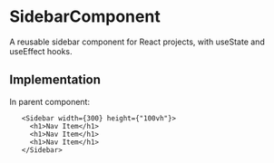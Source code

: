 # SidebarComponent

A reusable sidebar component for React projects, with useState and useEffect hooks.

## Implementation
 
 In parent component: 
 ```
    <Sidebar width={300} height={"100vh"}>
      <h1>Nav Item</h1>
      <h1>Nav Item</h1>
      <h1>Nav Item</h1>
    </Sidebar>
```

